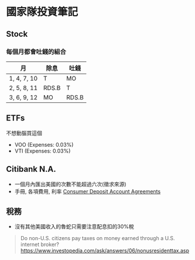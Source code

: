 # 國家隊投資筆記

## Stock

### 每個月都會吐錢的組合

月          |除息    |吐錢  |
------------|-------|------|
1, 4, 7, 10 |T      |MO    |
2, 5, 8, 11 |RDS.B  |T     |
3, 6, 9, 12 |MO     |RDS.B |

## ETFs

不想動腦買這個
- VOO (Expenses: 0.03%)
- VTI (Expenses: 0.03%)

## Citibank N.A.

- 一個月內匯出美國的次數不能超過六次(徵求來源)
- 手冊, 各項費用, 利率 [Consumer Deposit Account Agreements](https://online.citi.com/US/JRS/portal/template.do?ID=Consumer-Deposit-Account-Agreements)

## 稅務

- 沒有其他美國收入的魯蛇只需要注意配息扣的30%稅
> Do non-U.S. citizens pay taxes on money earned through a U.S. internet broker? https://www.investopedia.com/ask/answers/06/nonusresidenttax.asp
